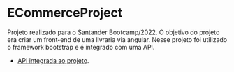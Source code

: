 # ECommerceProject
Projeto realizado para o Santander Bootcamp/2022. O objetivo do projeto era criar um front-end de uma livraria via angular. Nesse projeto foi utilizado o framework bootstrap e é integrado com uma API.

* [API integrada ao projeto](https://github.com/brunalenhard/bookstore-back-end).
